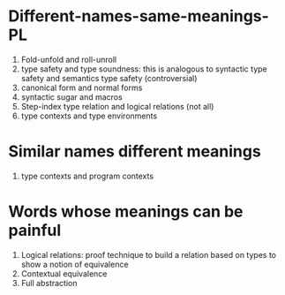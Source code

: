# Different-names-same-meanings-PL

1. Fold-unfold and roll-unroll
2. type safety and type soundness: this is analogous to syntactic type safety and semantics type safety (controversial)
3. canonical form and normal forms
4. syntactic sugar and macros
5. Step-index type relation and logical relations (not all)
6. type contexts and type environments


# Similar names different meanings
1. type contexts and program contexts



# Words whose meanings can be painful
1. Logical relations: proof technique to build a relation based on types to show a notion of equivalence
2. Contextual equivalence
3. Full abstraction

